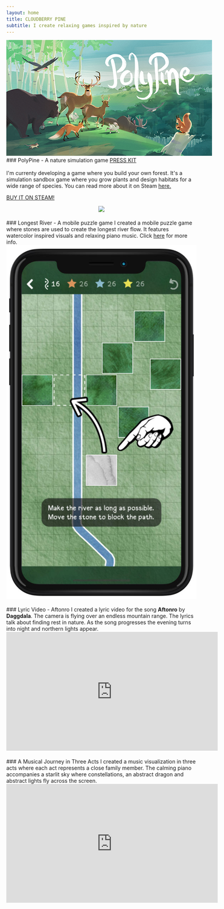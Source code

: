 ```yaml
---
layout: home
title: CLOUDBERRY PINE
subtitle: I create relaxing games inspired by nature
---
```

<center>
<a href="https://store.steampowered.com/app/2718240/PolyPine/">
  <img src="/assets/img/polypine_welcome_logo_top.png" alt="PolyPine Screenshot" style="max-width:600px;">
</a>
</center>
### PolyPine - A nature simulation game
<a href="PolyPine_Press_Kit.html">PRESS KIT</a><br/>
<br/>
I'm currenty developing a game where you build your own forest. It's a simulation sandbox game where you grow plants and design habitats for a wide range of species. You can read more about it on Steam <a href="https://store.steampowered.com/app/2718240/PolyPine/">here.</a>
<p>
<a href="https://store.steampowered.com/app/2718240/PolyPine/">BUY IT ON STEAM!</a>
</p>
<center>

<a href="https://store.steampowered.com/app/2718240/PolyPine/">
    <img src='assets/img/thriving_forest.gif' style="max-width: 600px;">
</a>
</center>
<br/>
### Longest River - A mobile puzzle game
I created a mobile puzzle game where stones are used to create the longest river flow. It features watercolor inspired visuals and relaxing piano music. Click <a href="https://develophant.com">here</a> for more info.
<center>
<a href="https://develophant.com">
  <img src="/assets/img/longest_river.jpg" alt="Longest River App">
</a>
</center>
<br/>
### Lyric Video - Aftonro
I created a lyric video for the song <b>Aftonro</b> by <b>Daggdala</b>. The camera is flying over an endless mountain range. The lyrics talk about finding rest in nature. As the song progresses the evening turns into night and northern lights appear.
<div class="video-container">
<iframe width="560" height="315" src="https://www.youtube.com/embed/poikg-65wLo?si=EFfwbd7fSzmsHCys" title="YouTube video player" frameborder="0" allow="accelerometer; autoplay; clipboard-write; encrypted-media; gyroscope; picture-in-picture; web-share" allowfullscreen></iframe>
</div>
<br/>
### A Musical Journey in Three Acts
I created a music visualization in three acts where each act represents a close family member. The calming piano accompanies a starlit sky where constellations, an abstract dragon and abstract lights fly across the screen.
<div class="video-container">
<iframe width="560" height="315" src="https://www.youtube.com/embed/ayvtGPZkI6Q?si=OB5bihvxCMTtkSKs" title="YouTube video player" frameborder="0" allow="accelerometer; autoplay; clipboard-write; encrypted-media; gyroscope; picture-in-picture; web-share" allowfullscreen></iframe>
</div>